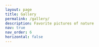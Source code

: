 ```yaml
---
layout: page
title: Gallery
permalink: /gallery/
description: Favorite pictures of nature
nav: true
nav_order: 6
horizontal: false
---
```


